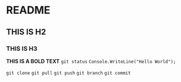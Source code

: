 # README
## THIS IS H2
### THIS IS H3

**THIS IS A BOLD TEXT**
`git status`
`Console.WriteLine("Hello World");`

`git clone`
`git pull`
`git push`
`git branch`
`git commit`
